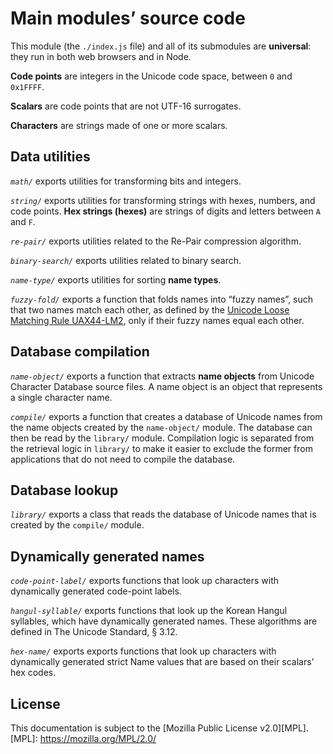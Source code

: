 # Main modules’ source code
This module (the `./index.js` file) and all of its submodules are **universal**:
they run in both web browsers and in Node.

**Code points** are integers in the Unicode code space, between `0` and
`0x1FFFF`.

**Scalars** are code points that are not UTF-16 surrogates.

**Characters** are strings made of one or more scalars.

## Data utilities
*`math/`* exports utilities for transforming bits and integers.

*`string/`* exports utilities for transforming strings with hexes, numbers, and
code points. **Hex strings (hexes)** are strings of digits and letters between
`A` and `F`.

*`re-pair/`* exports utilities related to the Re-Pair compression algorithm.

*`binary-search/`* exports utilities related to binary search.

*`name-type/`* exports utilities for sorting **name types**.

*`fuzzy-fold/`* exports a function that folds names into “fuzzy names”, such
that two names match each other, as defined by the [Unicode Loose Matching Rule
UAX44-LM2][UAX44-LM2], only if their fuzzy names equal each other.

[UAX44-LM2]: https://www.unicode.org/reports/tr44/#UAX44-LM2

## Database compilation
*`name-object/`* exports a function that extracts **name objects** from Unicode
Character Database source files. A name object is an object that represents a
single character name.

*`compile/`* exports a function that creates a database of Unicode names from
the name objects created by the `name-object/` module. The database can then be
read by the `library/` module. Compilation logic is separated from the retrieval
logic in `library/` to make it easier to exclude the former from applications
that do not need to compile the database.

## Database lookup
*`library/`* exports a class that reads the database of Unicode names that is
created by the `compile/` module.

## Dynamically generated names
*`code-point-label/`* exports functions that look up characters with dynamically
generated code-point labels.

*`hangul-syllable/`* exports functions that look up the Korean Hangul syllables,
which have dynamically generated names. These algorithms are defined in The
Unicode Standard, § 3.12.

*`hex-name/`* exports exports functions that look up characters with dynamically
generated strict Name values that are based on their scalars’ hex codes.

## License
This documentation is subject to the [Mozilla Public License v2.0][MPL].
[MPL]: https://mozilla.org/MPL/2.0/

